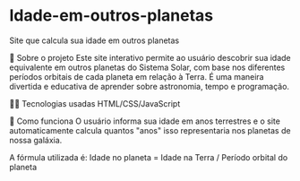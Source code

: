 # Idade-em-outros-planetas
Site que calcula sua idade em outros planetas

🌟 Sobre o projeto
Este site interativo permite ao usuário descobrir sua idade equivalente em outros planetas do Sistema Solar, com base nos diferentes períodos orbitais de cada planeta em relação à Terra. É uma maneira divertida e educativa de aprender sobre astronomia, tempo e programação.

👩‍💻 Tecnologias usadas
HTML/CSS/JavaScript

🚀 Como funciona
O usuário informa sua idade em anos terrestres e o site automaticamente calcula quantos "anos" isso representaria nos planetas de nossa galáxia.

A fórmula utilizada é:
Idade no planeta = Idade na Terra / Período orbital do planeta



